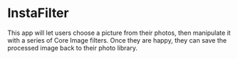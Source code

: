 # InstaFilter
This app will let users choose a picture from their photos, then manipulate it with a series of Core Image filters. Once they are happy, they can save the processed image back to their photo library.
